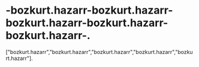 # -bozkurt.hazarr-bozkurt.hazarr-bozkurt.hazarr-bozkurt.hazarr-bozkurt.hazarr-.
["bozkurt.hazarr","bozkurt.hazarr","bozkurt.hazarr","bozkurt.hazarr","bozkurt.hazarr"].
